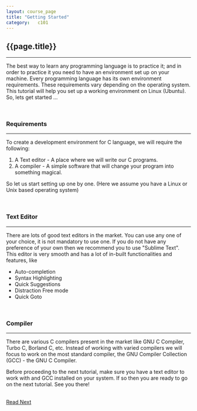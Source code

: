 ```yaml
---
layout: course_page
title: "Getting Started"
category:	c101
---
```

<h2 id="getting-started" class="clay">{{page.title}}</h2>
<hr class="large orange" />
<ul id="agenda"></ul>
<p>The best way to learn any programming language is to practice it; and in order to practice it you need to have an environment set up on your machine. Every programming language has its own environment requirements. These requirements vary depending on the operating system. This tutorial will help you set up a working environment on Linux (Ubuntu). So, lets get started ...</p>

<br/>
<h3 id="requirements" class="clay">Requirements</h4>
<hr class="orange medium"/>
<p>To create a development environment for C language, we will require the following:</p>
<ol>
	<li><span class="italic">A Text editor</span> - A place where we will write our C programs.</li>
	<li><span class="italic">A compiler</span> - A simple software that will change your program into something magical.</li>
</ol>
<p>So let us start setting up one by one. (Here we assume you have a Linux or Unix based operating system)</p>

<br/>
<h3 id="text-editor" class="clay">Text Editor</h3>
<hr class="orange medium"/>
<p>There are lots of good text editors in the market. You can use any one of your choice, it is not mandatory to use one. If you do not have any preference of your own then we recommend you to use <span class="italic">"Sublime Text"</span>. This editor is very smooth and has a lot of in-built functionalities and features, like</p>
<ul>
	<li>Auto-completion</li>
	<li>Syntax Highlighting</li>
	<li>Quick Suggestions</li>
	<li>Distraction Free mode</li>
	<li>Quick Goto</li>
</ul>

<br/>
<h3 id="compiler" class="clay">Compiler</h3>
<hr class="orange medium"/>
<p>There are various C compilers present in the market like GNU C Compiler, Turbo C, Borland C, etc. Instead of working with varied compilers we will focus to work on the most standard compiler, the <span class="italic">GNU Compiler Collection (GCC) - the GNU C Compiler</span>.</p>

<p>Before proceeding to the next tutorial, make sure you have a text editor to work with and GCC installed on your system. If so then you are ready to go on the next tutorial. See you there!</p>

<br/>
<a class="btn btn-default" href="{% post_url /courses/c101/2014-01-30-c101-computer-fundamentals %}">Read Next</a>

<!--div class="code-statement clay">
	<p class="code-question">
		Write a program that outputs "Hello, World\n".
	</p>
	<p class="code-form">include code_upload_form.html qid="c101:1" </p>
</div-->

<!--table class="table table-hover">
<thead>
	<tr>
		<th>Title</th>
	</tr>
</thead>
{% tablerow lecture in site.categories.course-c-page %}
  <a href="{{ lecture.url }}">{{ lecture.title }}</a>
{% endtablerow %}
</table-->
